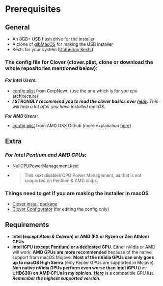# Prerequisites

## General

* An 8GB+ USB flash drive for the installer
* A clone of [gibMacOS](https://github.com/corpnewt/gibMacOS) for making the USB installer
* Kexts for your system \([Gathering Kexts](gathering-kexts.md)\)

### **The config file for Clover \(clover.plist, clone or download the whole repositories mentioned below\):**

#### _**For Intel Users:**_

* [config.plist](https://github.com/corpnewt/Hackintosh-Guide/tree/master/Configs) from CorpNewt. \(use the one which is for you cpu architecture\)
* _**I STRONGLY recommend you to read the clover basics over**_ [_**here**_](https://hackintosh.gitbook.io/-r-hackintosh-vanilla-desktop-guide/config.plist-basics)_**.** This will help a lot after you have installed macOS._

_**For AMD Users:**_ 

* [config.plist](https://github.com/AMD-OSX/AMD_Vanilla) from AMD OSX Github \(more explanation [here](amd-clover-config.plist.md)\)

## Extra

### _**For Intel Pentium and AMD CPUs:**_

* NullCPUPowerManagement.kext
* > This kext disables CPU Power Management, as that is not supported on Pentium & AMD chips.

### Things need to get if you are making the installer in macOS

* [Clover install package](https://sourceforge.net/projects/cloverefiboot/)
* [Clover Configurator](https://mackie100projects.altervista.org/download-clover-configurator/) \(for editing the config only\)

## Requirements

* **Intel \(**_**except Atom & Celeron**_**\) or AMD \(FX or Ryzen or Zen Athlon\) CPUs**
* **Intel iGPU \(except Pentium\) or a dedicated GPU.** Either nVidia or AMD will work. **AMD GPUs are more recommended** because of the native support from macOS Mojave. **Most of the nVidia GPUs can only goes up to macOS High Sierra** \(only Kepler GPUs are supported in Mojave\). **Non native nVidia GPUs perform even worse than Intel iGPU \(i.e.: UHD630\) on AMD CPUs in my opinion.** [_**Here**_](https://www.reddit.com/r/hackintosh/comments/b91vf5/mojave_gpu_buyers_guide/) is a compatible GPU list. _**Remember the highest supported version.**_



